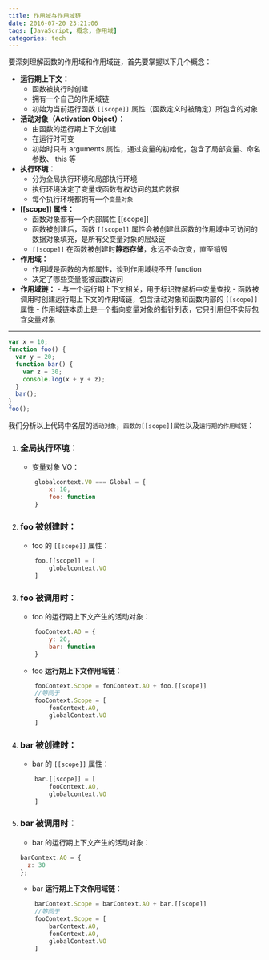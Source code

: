 ```yaml
---
title: 作用域与作用域链
date: 2016-07-20 23:21:06
tags: [JavaScript, 概念, 作用域]
categories: tech
---
```


要深刻理解函数的作用域和作用域链，首先要掌握以下几个概念：

- **运行期上下文：**
  - 函数被执行时创建
  - 拥有一个自己的作用域链
  - 初始为当前运行函数 `[[scope]]` 属性（函数定义时被确定）所包含的对象
- **活动对象（Activation Object）：**
  - 由函数的运行期上下文创建
  - 在运行时可变
  - 初始时只有 arguments 属性，通过变量的初始化，包含了局部变量、命名参数、 this 等
- **执行环境：**
  - 分为全局执行环境和局部执行环境
  - 执行环境决定了变量或函数有权访问的其它数据
  - 每个执行环境都拥有一个`变量对象`
- **[[scope]] 属性：**
  - 函数对象都有一个内部属性 [[scope]]
  - 函数被创建后，函数 `[[scope]]` 属性会被创建此函数的作用域中可访问的数据对象填充，是所有父变量对象的层级链
  - `[[scope]]` 在函数被创建时**静态存储**，永远不会改变，直至销毁
- **作用域：**
  - 作用域是函数的内部属性，谈到作用域绕不开 function
  - 决定了哪些变量能被函数访问
- **作用域链：** - 与一个运行期上下文相关，用于标识符解析中变量查找 - 函数被调用时创建运行期上下文的作用域链，包含活动对象和函数内部的 `[[scope]]` 属性 - 作用域链本质上是一个指向变量对象的指针列表，它只引用但不实际包含变量对象
  <!--more-->

---

```js
var x = 10;
function foo() {
  var y = 20;
  function bar() {
    var z = 30;
    console.log(x + y + z);
  }
  bar();
}
foo();
```

我们分析以上代码中各层的`活动对象`，`函数的[[scope]]属性`以及`运行期的作用域链`：

1. ### 全局执行环境：

   - 变量对象 VO：

   ```js
       globalcontext.VO === Global = {
           x: 10,
           foo: function
       }
   ```

2. ### foo 被**创建**时：

   - foo 的 `[[scope]]` 属性：

   ```js
       foo.[[scope]] = [
           globalcontext.VO
       ]
   ```

3. ### foo 被**调用**时：

   - foo 的运行期上下文产生的活动对象：

   ```js
       fooContext.AO = {
           y: 20,
           bar: function
       }
   ```

   - foo **运行期上下文作用域链**：

   ```js
       fooContext.Scope = fonContext.AO + foo.[[scope]]
       //等同于
       fooContext.Scope = [
           fonContext.AO,
           globalContext.VO
       ]
   ```

4. ### bar 被**创建**时：

   - bar 的 `[[scope]]` 属性：

   ```js
       bar.[[scope]] = [
           fooContext.AO,
           globalcontext.VO
       ]
   ```

5. ### bar 被**调用**时：
   - bar 的运行期上下文产生的活动对象：
   ```js
   barContext.AO = {
     z: 30
   };
   ```
   - bar **运行期上下文作用域链**：
   ```js
       barContext.Scope = barContext.AO + bar.[[scope]]
       //等同于
       fooContext.Scope = [
           barContext.AO,
           fonContext.AO,
           globalContext.VO
       ]
   ```
